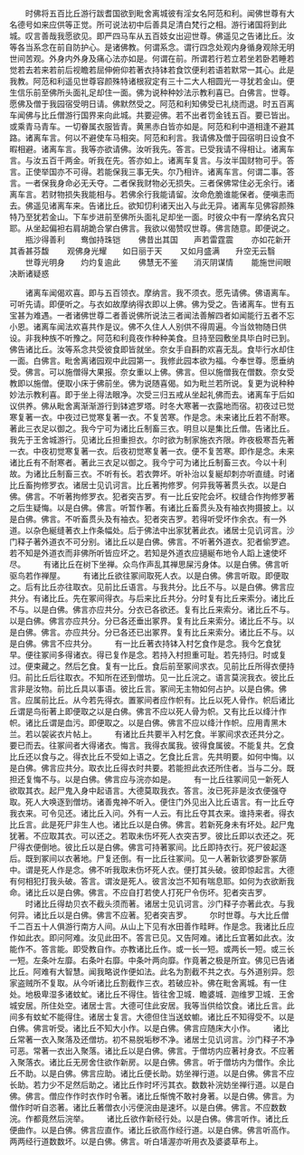 <!-- { "loadSidebar": true } -->
　　时佛将五百比丘游行跋耆国欲到毗舍离城彼有淫女名阿范和利。闻佛世尊有大名德号如来应供等正觉。所可说法初中后善具足清白梵行之相。游行诸国将到此城。叹言善哉我愿欲见。即严四马车从五百妓女出迎世尊。佛遥见之告诸比丘。汝等各当系念在前自防护心。是诸佛教。何谓系念。谓行四念处观内身循身观除无明世间苦观。外身内外身及痛心法亦如是。何谓在前。所谓若行若立若坐若卧若睡若觉若去若来若前后视瞻若屈伸俯仰若著衣持钵若食饮便利若语若默常一其心。此是我教。阿范和利遥见世尊容颜殊特诸根寂定有三十二大人相圆光一寻犹若金山。便生信乐前至佛所头面礼足却住一面。佛为说种种妙法示教利喜已。白佛言。世尊。愿佛及僧于我园宿受明日请。佛默然受之。阿范和利知佛受已礼绕而退。时五百离车闻佛与比丘僧游行国界来向此城。共要迎佛。若不出者罚金钱五百。要已皆出。或乘青马青车。一切眷属衣服皆青。黄黑赤白皆亦如是。阿范和利中道相逢不避其路。诸离车言。何以不避使车马相突。阿范和利言。我请佛及僧于园宿明日设食不暇相避。诸离车言。我等亦欲请佛。汝听我先。答言。已受我请不得相让。诸离车言。与汝五百千两金。听我在先。答亦如上。诸离车复言。与汝半国财物可乎。答言。正使举国亦不可得。若能保我三事无失。尔乃相许。诸离车言。何谓二事。答言。一者保我身命必无夭夺。二者保我财物必无损失。三者保佛常住必无余行。诸离车言。若财物损失我能相与。若佛余行我能请留。汝命危脆谁能保者。便嗔恚而去。佛遥见诸离车来。告诸比丘。欲知忉利诸天出入与此无异。诸离车见佛容颜殊特乃至犹若金山。下车步进前至佛所头面礼足却坐一面。时彼众中有一摩纳名宾只耶。从坐起偏袒右肩胡跪合掌白佛言。我欲以偈赞叹世尊。佛言随意。即便说之。
　　瓶沙得善利　　鸯伽持珠铠
　　佛昔出其国　　声若雷霆震
　　亦如花新开　　其香甚芬馥
　　观佛身光耀　　如日丽于天
　　又如月盛满　　升空无云翳
　　世尊光明身　　灼灼复逾此
　　佛慧无不鉴　　消灭阴谋情
　　能施世间眼　　决断诸疑惑

　　诸离车闻偈欢喜。即与五百领衣。摩纳言。我不须衣。愿先请佛。佛语离车。可听先请。即便听之。与衣如故摩纳得衣即以上佛。佛为受之。告诸离车。世有五宝甚为难遇。一者诸佛世尊二者善说佛所说法三者闻法善解四者如闻能行五者不忘小恩。诸离车闻法欢喜共作是议。佛不久住人人别供不得周遍。今当敛物随日供设。非我种族不听豫之。阿范和利竟夜作种种美食。旦持至园敷坐具毕白时已到。佛告诸比丘。汝等系念共受彼食即皆就坐。奈女手自斟酌欢喜无乱。食毕行水却住一面。白佛言。毗舍离诸园观中此园第一。我修此园本欲为福。今奉世尊。愿垂纳受。佛言。可以施僧得大果报。奈女重以上佛。佛言。但以施僧我在僧数。奈女受教即以施僧。便取小床于佛前坐。佛为说随喜偈。如为毗兰若所说。复更为说种种妙法示教利喜。即于坐上得法眼净。次受三归五戒从坐起礼佛而去。诸离车于后如议供养。佛从毗舍离渐渐游行到钵遮罗塔。时冬大寒著一衣露地而宿。初夜过已觉寒复著一衣。中夜过已觉寒复著一衣。不复苦寒。作是念。未来诸比丘若不耐寒。著此三衣足以御之。我今宁可为诸比丘制畜三衣。明旦以是集比丘僧。告诸比丘。我先于王舍城游行。见诸比丘担重担衣。尔时欲为制家施衣齐限。昨夜极寒吾先著一衣。中夜初觉寒复著一衣。后夜初觉寒复著一衣。便不复苦寒。即作是念。未来诸比丘有不耐寒者。著此三衣足以御之。我今宁可为诸比丘制畜三衣。今以十利故。为诸比丘制畜三衣。不听有长。若衣弊坏。听补治以复綖却刺亦听直缝。时诸比丘畜拘修罗衣。诸居士见讥诃言。比丘著拘修罗。何异我等著贯头衣。以是白佛。佛言。不听著拘修罗衣。犯者突吉罗。有一比丘安陀会坏。权缝合作拘修罗著之后生疑悔。以是白佛。佛言。听暂作著。有诸比丘畜贯头及有袖衣拘摄披上。以是白佛。佛言。不听畜贯头及有袖衣。犯者突吉罗。若得听受坏作余衣。有一外道。以杂色綖缝著衣上作条幅处。后于佛法中出家犹著此衣。诸居士见讥诃言。沙门释子著外道衣不可分别。诸比丘以是白佛。佛言。不听著外道衣。犯者偷罗遮。若不知是外道衣而非佛所听皆应坏之。若知是外道衣应擿綖布地令人蹈上速使坏尽。
　　有诸比丘在树下坐禅。众鸟作声乱其禅思屎污身体。以是白佛。佛言听驱鸟若作禅屋。
　　有诸比丘欲往冢间取死人衣。以是白佛。佛言听取。即便取之。后有比丘亦往取衣。见前比丘语言。与我共分。比丘不与。以是白佛。佛言应共分。有诸比丘。先在冢间得衣。与后来比丘共分。分时复有比丘来索分。诸比丘不与。以是白佛。佛言亦应共分。分衣已各欲还。复有比丘来索分。诸比丘不与。以是白佛。佛言亦应共分。分已各还垂出冢界。复有比丘来索分。诸比丘不与。以是白佛。佛言。亦应共分。分已各还已出冢界。复有比丘来索分。诸比丘不与。以是白佛。佛言不应共分。
　　有一比丘著衣持钵入村乞食作是念。我今乞食犹早。便往冢间多得诸衣。得已复作是念。若持入村担重可耻。若先持归。时或复过。便束藏之。然后乞食。复有一比丘。食后前至冢间求衣。见前比丘所得衣便持归。前比丘后往取衣。不知所在还到僧坊。见一比丘浣之。语言莫浣我衣。彼比丘言非是汝物。前比丘具以事语。彼比丘言。冢间无主物如何占护。以是白佛。佛言。应属前比丘。从今若先得衣。置冢间者应作帜有。比丘以死人骨作。帜后诸比丘谓是鸟衔著上即便取之以是白佛。佛言不应以死人骨为帜。又有比丘以绛汁作帜。诸比丘谓是血污。即便取之。以是白佛。佛言不应以绛汁作帜。应用青黑木兰。若以袈裟衣片帖上。
　　有诸比丘共要半入村乞食。半冢间求衣还共分之。要已而去。往冢间者大得诸衣。悔言。我得衣属我。彼得食属彼。不能复共。乞食比丘还以食与之。得衣比丘不受如上语之。乞食比丘言。先共明要。如何中悔。以是白佛。佛言应共分。取衣比丘得衣时共要。若能担此衣还所住者。当与二分。既担还复悔不与。以是白佛。佛言应与浣亦如是。
　　有一比丘往冢间见一新死人欲取其衣。起尸鬼入身中起语言。大德莫取我衣。答言。汝已死非是汝衣便强夺取。死人大唤逐到僧坊。诸善鬼神不听入。便住门外见出入比丘语言。有一比丘夺我衣来。可令见还。诸比丘入问。外有一人云。有比丘夺其衣来。谁持来者。得衣比丘言。此是死尸非生人也。诸比丘以是白佛。佛言。若新死身未有坏处。起尸鬼犹著。不应取其衣。可以还之。若取未伤坏死人衣突吉罗。彼比丘即以衣还之。死尸得衣便倒地。彼比丘以是白佛。佛言可持著冢间。比丘即持衣行。死尸彼起逐后。既到冢间以衣著地。尸复还倒。有一比丘往冢间。见一人著新钦婆罗卧冢荫中。谓是死人作是念。佛不听我取未伤坏死人衣。便打其头破。彼即惊起言。大德有何相犯打我头破。答言。谓汝是死人。彼言汝岂不知有喘息耶。如何为衣欲断我命。诸比丘以是白佛。佛言。不应自打若使人打死尸令伤坏。犯者突吉罗。
　　时诸比丘得劫贝衣不截头须而著。诸居士见讥诃言。沙门释子亦著此衣。与我何异。诸比丘以是白佛。佛言不应著。犯者突吉罗。
　　尔时世尊。与大比丘僧千二百五十人俱游行南方人间。从山上下见有水田善作畦畔。作是念。我诸比丘应作如此衣。即问阿难。汝见此田不。答言已见。又告阿难。诸比丘宜著如此衣。汝能作不。答言能。即受教自作。亦教诸比丘作。或一长一短。或两长一短。或三长一短。左条叶左靡。右条叶右靡。中条叶两向靡。作竟著之极是所宜。佛见已告诸比丘。阿难有大智慧。闻我略说作便如法。此名为割截不共之衣。与外道别异。怨家盗贼所不复取。从今听诸比丘割截作三衣。若破应补。佛在毗舍离城。有一住处。地极卑湿多诸蚊虻。诸比丘不得住。皆往舍卫城．瞻婆城．迦维罗卫城．王舍城安居。所住处空。诸居士言。大德可住此安居。我等当供给饮食。诸比丘言。此间多有蚊虻不能得住。诸居士复言。大德但住当送蚊幮。诸比丘不知得受不。以是白佛。佛言听受。诸比丘不知大小作。以是白佛。佛言应随床大小作。
　　诸比丘常著一衣入聚落及还僧坊。初不易脱垢秽不净。诸居士见讥诃言。沙门释子不净可恶。常著一衣出入聚落。诸比丘以是白佛。佛言。于僧坊内应著衬身衣。不应著入聚落衣。诸比丘无房舍住欲作新房。以是白佛。佛言。听于僧坊内为僧作。余比丘不助。以是白佛。佛言应助。诸比丘便长助。妨坐禅行道。以是白佛。佛言不应长助。若力少不足然后助之。诸比丘作时坏污其衣。数数补浣妨坐禅行道。以是白佛。佛言。僧应作作时衣作时令著。诸比丘惭愧不敢衬身著。以是白佛。佛言。为僧作时听自恣著。诸比丘著僧衣小污便浣由是速坏。以是白佛。佛言。不应数数浣。作都竟然后浣举。
　　诸比丘欲作新经行处。以是白佛。佛言听作。诸比丘便曲作。以是白佛。佛言应直作。诸比丘欲高作经行道。以是白佛。佛言听高作。两两经行道数数坏。以是白佛。佛言。听白墡渥亦听用衣及婆婆草布上。
